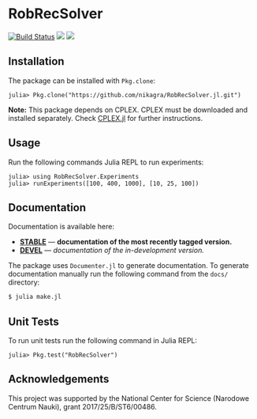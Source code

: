 # RobRecSolver

[![Build Status](https://travis-ci.org/nikagra/RobRecSolver.jl.svg?branch=master)](https://travis-ci.org/nikagra/RobRecSolver.jl)
[![](https://img.shields.io/badge/docs-stable-blue.svg)](https://nikagra.github.io/RobRecSolver.jl/stable)
[![](https://img.shields.io/badge/docs-latest-blue.svg)](https://nikagra.github.io/RobRecSolver.jl/latest)

## Installation
The package can be installed with `Pkg.clone`:
```julia-repl
julia> Pkg.clone("https://github.com/nikagra/RobRecSolver.jl.git")
```
**Note:** This package depends on CPLEX. CPLEX must be downloaded and installed separately. Check [CPLEX.jl](https://github.com/JuliaOpt/CPLEX.jl) for further instructions.

## Usage
Run the following commands Julia REPL to run experiments:
```julia-repl
julia> using RobRecSolver.Experiments
julia> runExperiments([100, 400, 1000], [10, 25, 100])
```

## Documentation
Documentation is available here:
- [**STABLE**](https://nikagra.github.io/RobRecSolver.jl/stable) &mdash; **documentation of the most recently tagged version.**
- [**DEVEL**](https://nikagra.github.io/RobRecSolver.jl/latest) &mdash; *documentation of the in-development version.*

The package uses `Documenter.jl` to generate documentation. To generate documentation manually run the following command from the `docs/` directory:
```bash
$ julia make.jl
```

## Unit Tests
To run unit tests run the following command in Julia REPL:
```julia-repl
julia> Pkg.test("RobRecSolver")
```

## Acknowledgements
This project was supported by the National Center for Science (Narodowe Centrum Nauki), grant 2017/25/B/ST6/00486.
